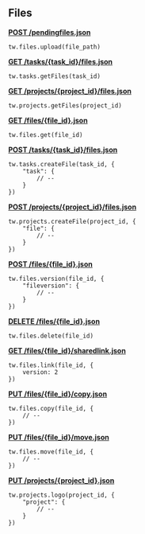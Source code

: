 ## Files

[**POST /pendingfiles.json**](https://developer.teamwork.com/uploadingfiles)

```
tw.files.upload(file_path)
```

[**GET /tasks/{task_id}/files.json**](https://developer.teamwork.com/files#list_files_on_a_t)

```
tw.tasks.getFiles(task_id)
```

[**GET /projects/{project_id}/files.json**](https://developer.teamwork.com/files#list_files_on_a_p)

```
tw.projects.getFiles(project_id)
```

[**GET /files/{file_id}.json**](https://developer.teamwork.com/files#get_a_single_file)

```
tw.files.get(file_id)
```

[**POST /tasks/{task_id}/files.json**](https://developer.teamwork.com/files#add_a_file_to_a_t)

```
tw.tasks.createFile(task_id, {
	"task": {
		// --
	}
})
```

[**POST /projects/{project_id}/files.json**](https://developer.teamwork.com/files#add_a_file_to_a_p)

```
tw.projects.createFile(project_id, {
	"file": {
		// --
	}
})
```

[**POST /files/{file_id}.json**](https://developer.teamwork.com/files#add_a_new_file_ve)

```
tw.files.version(file_id, {
	"fileversion": {
		// --
	}
})
```

[**DELETE /files/{file_id}.json**](https://developer.teamwork.com/files#delete_a_file_fro)

```
tw.files.delete(file_id)
```

[**GET /files/{file_id}/sharedlink.json**](https://developer.teamwork.com/files#get_a_short_url_f)

```
tw.files.link(file_id, {
	version: 2
})
```

[**PUT /files/{file_id}/copy.json**](https://developer.teamwork.com/files#copy_or_move_a_fi)

```
tw.files.copy(file_id, {
	// --
})
```

[**PUT /files/{file_id}/move.json**](https://developer.teamwork.com/files#copy_or_move_a_fi)

```
tw.files.move(file_id, {
	// --
})
```

[**PUT /projects/{project_id}.json**](https://developer.teamwork.com/files#add_or_update_a_p)

```
tw.projects.logo(project_id, {
	"project": {
		// --
	}
})
```
